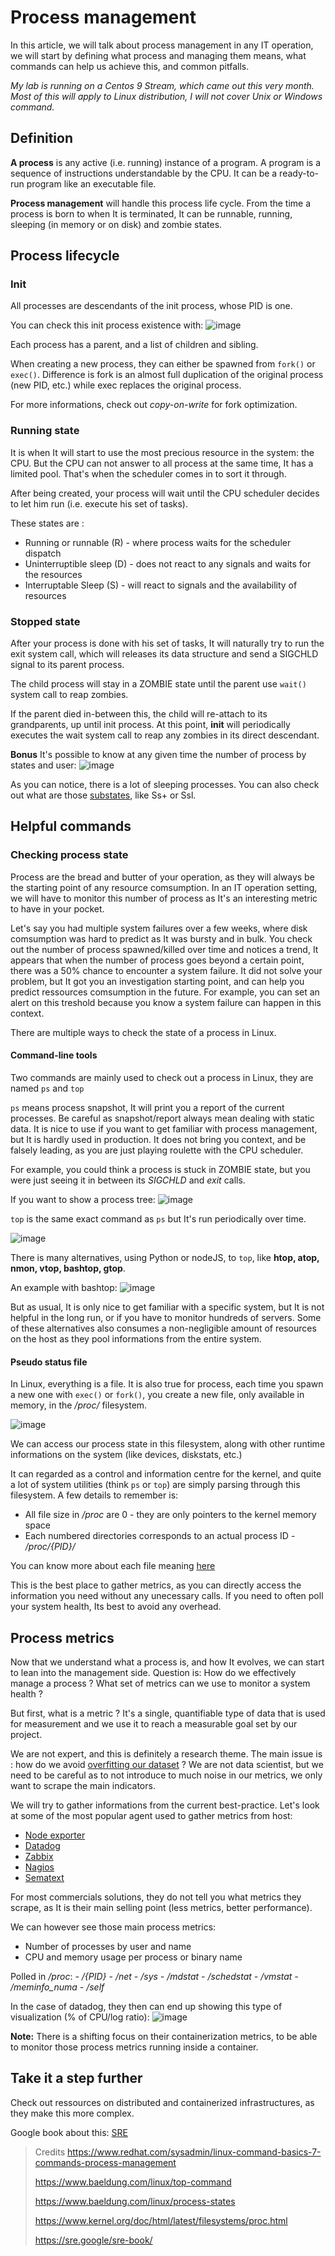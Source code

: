 # Process management

In this article, we will talk about process management in any IT operation, we will start by defining what process and managing them means, what commands can help us achieve this, and common pitfalls.

*My lab is running on a Centos 9 Stream, which came out this very month. Most of this will apply to Linux distribution, I will not cover Unix or Windows command.*

## Definition

__A process__ is any active (i.e. running) instance of a program. A program is a sequence of instructions understandable by the CPU. It can be a ready-to-run program like an executable file.

__Process management__ will handle this process life cycle. From the time a process is born to when It is terminated, It can be runnable, running, sleeping (in memory or on disk) and zombie states.

## Process lifecycle

### Init

All processes are descendants of the init process, whose PID is one.

You can check this init process existence with:
![image](https://user-images.githubusercontent.com/72258375/147454550-500d545f-12f6-44bd-b600-f4d1bc1503db.png)

Each process has a parent, and a list of children and sibling.

When creating a new process, they can either be spawned from `fork()` or `exec()`. Difference is fork is an almost full duplication of the original process (new PID, etc.) while exec replaces the original process.

For more informations, check out _copy-on-write_ for fork optimization.

### Running state

It is when It will start to use the most precious resource in the system: the CPU. But the CPU can not answer to all process at the same time, It has a limited pool. That's when the scheduler comes in to sort it through.

After being created, your process will wait until the CPU scheduler decides to let him run (i.e. execute his set of tasks).

These states are :
- Running or runnable (R) - where process waits for the scheduler dispatch
- Uninterruptible sleep (D) - does not react to any signals and waits for the resources
- Interruptable Sleep (S) - will react to signals and the availability of resources

### Stopped state

After your process is done with his set of tasks, It will naturally try to run the exit system call, which will releases its data structure and send a SIGCHLD signal to its parent process.

The child process will stay in a ZOMBIE state until the parent use `wait()` system call to reap zombies.

If the parent died in-between this, the child will re-attach to its grandparents, up until init process. At this point, __init__ will periodically executes the wait system call to reap any zombies in its direct descendant.

**Bonus**
It's possible to know at any given time the number of process by states and user:
![image](https://user-images.githubusercontent.com/72258375/147457306-6cc61a6c-fe25-4847-a9fc-29a86106ffff.png)

As you can notice, there is a lot of sleeping processes. You can also check out what are those [substates](https://man7.org/linux/man-pages/man1/ps.1.html#PROCESS_STATE_CODES), like Ss+ or Ssl.

## Helpful commands

### Checking process state

Process are the bread and butter of your operation, as they will always be the starting point of any resource comsumption.
In an IT operation setting, we will have to monitor this number of process as It's an interesting metric to have in your pocket. 

Let's say you had multiple system failures over a few weeks, where disk comsumption was hard to predict as It was bursty and in bulk. You check out the number of process spawned/killed over time and notices a trend, It appears that when the number of process goes beyond a certain point, there was a 50% chance to encounter a system failure. 
It did not solve your problem, but It got you an investigation starting point, and can help you predict ressources comsumption in the future. For example, you can set an alert on this treshold because you know a system failure can happen in this context.

There are multiple ways to check the state of a process in Linux.

#### Command-line tools

Two commands are mainly used to check out a process in Linux, they are named `ps` and `top`

`ps` means process snapshot, It will print you a report of the current processes. Be careful as snapshot/report always mean dealing with static data. It is nice to use if you want to get familiar with process management, but It is hardly used in production. It does not bring you context, and be falsely leading, as you are just playing roulette with the CPU scheduler.

For example, you could think a process is stuck in ZOMBIE state, but you were just seeing it in between its _SIGCHLD_ and _exit_ calls.

If you want to show a process tree:
![image](https://user-images.githubusercontent.com/72258375/147461006-29708891-5994-4b29-867e-5c5632893854.png)

`top` is the same exact command as `ps` but It's run periodically over time.

![image](https://user-images.githubusercontent.com/72258375/147461200-c9ba1091-b0ae-4eaf-914f-416bb27bd6cc.png)

There is many alternatives, using Python or nodeJS, to `top`, like __htop, atop, nmon, vtop, bashtop, gtop__.

An example with bashtop:
![image](https://user-images.githubusercontent.com/72258375/147461702-f70a7daa-d54b-4f7e-9301-b83f8e1e691c.png)

But as usual, It is only nice to get familiar with a specific system, but It is not helpful in the long run, or if you have to monitor hundreds of servers. Some of these alternatives also consumes a non-negligible amount of resources on the host as they pool informations from the entire system.

#### Pseudo status file

In Linux, everything is a file. It is also true for process, each time you spawn a new one with `exec()` or `fork()`, you create a new file, only available in memory, in the _/proc/_ filesystem.

![image](https://user-images.githubusercontent.com/72258375/147462209-3813ea5e-87fc-4912-a77e-f8bc4eb12ab1.png)

We can access our process state in this filesystem, along with other runtime informations on the system (like devices, diskstats, etc.)

It can regarded as a control and information centre for the kernel, and quite a lot of system utilities (think `ps` or `top`) are simply parsing through this filesystem. 
A few details to remember is: 
- All file size in _/proc_ are 0 - they are only pointers to the kernel memory space
- Each numbered directories corresponds to an actual process ID - _/proc/{PID}/_

You can know more about each file meaning [here](https://tldp.org/LDP/Linux-Filesystem-Hierarchy/html/proc.html)

This is the best place to gather metrics, as you can directly access the information you need without any unecessary calls. If you need to often poll your system health, Its best to avoid any overhead.

## Process metrics

Now that we understand what a process is, and how It evolves, we can start to lean into the management side. 
Question is: How do we effectively manage a process ? What set of metrics can we use to monitor a system health ?

But first, what is a metric ? It's a single, quantifiable type of data that is used for measurement and we use it to reach a measurable goal set by our project.

We are not expert, and this is definitely a research theme. The main issue is : how do we avoid [overfitting our dataset](https://elitedatascience.com/overfitting-in-machine-learning) ? We are not data scientist, but we need to be careful as to not introduce to much noise in our metrics, we only want to scrape the main indicators.

We will try to gather informations from the current best-practice. Let's look at some of the most popular agent used to gather metrics from host:
- [Node exporter](https://github.com/prometheus/node_exporter)
- [Datadog](https://docs.datadoghq.com/infrastructure/process/?tab=linuxwindows)
- [Zabbix](https://www.zabbix.com/documentation/current/en/manual/appendix/items/proc_mem_num_notes)
- [Nagios](https://www.nagios.org/ncpa/help.php#api-modules-processes)
- [Sematext](https://sematext.com/docs/integration/infra/#collected-metrics)

For most commercials solutions, they do not tell you what metrics they scrape, as It is their main selling point (less metrics, better performance).

We can however see those main process metrics:
- Number of processes by user and name
- CPU and memory usage per process or binary name

Polled in _/proc_:
_- /{PID}_
_- /net_
_- /sys_
_- /mdstat_
_- /schedstat_
_- /vmstat_
_- /meminfo_numa_
_- /self_

In the case of datadog, they then can end up showing this type of visualization (% of CPU/log ratio):
![image](https://user-images.githubusercontent.com/72258375/147466133-0f70798a-4c9e-4947-9fc6-2d07c787e725.png)

**Note:** There is a shifting focus on their containerization metrics, to be able to monitor those process metrics running inside a container.

## Take it a step further

Check out ressources on distributed and containerized infrastructures, as they make this more complex.

Google book about this: [SRE](https://sre.google/sre-book/)

> Credits
> https://www.redhat.com/sysadmin/linux-command-basics-7-commands-process-management
> 
> https://www.baeldung.com/linux/top-command
> 
> https://www.baeldung.com/linux/process-states
> 
> https://www.kernel.org/doc/html/latest/filesystems/proc.html
> 
> https://sre.google/sre-book/
>
